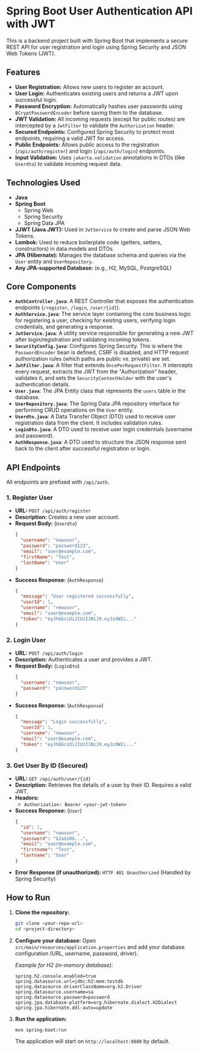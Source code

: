 # Spring Boot User Authentication API with JWT

This is a backend project built with Spring Boot that implements a secure REST API for user registration and login using Spring Security and JSON Web Tokens (JWT).

## Features

* **User Registration:** Allows new users to register an account.
* **User Login:** Authenticates existing users and returns a JWT upon successful login.
* **Password Encryption:** Automatically hashes user passwords using `BCryptPasswordEncoder` before saving them to the database.
* **JWT Validation:** All incoming requests (except for public routes) are intercepted by a `JwtFilter` to validate the `Authorization` header.
* **Secured Endpoints:** Configured Spring Security to protect most endpoints, requiring a valid JWT for access.
* **Public Endpoints:** Allows public access to the registration (`/api/auth/register`) and login (`/api/auth/login`) endpoints.
* **Input Validation:** Uses `jakarta.validation` annotations in DTOs (like `Userdto`) to validate incoming request data.

## Technologies Used

* **Java**
* **Spring Boot**
    * Spring Web
    * Spring Security
    * Spring Data JPA
* **JJWT (Java JWT):** Used in `JwtService` to create and parse JSON Web Tokens.
* **Lombok:** Used to reduce boilerplate code (getters, setters, constructors) in data models and DTOs.
* **JPA (Hibernate):** Manages the database schema and queries via the `User` entity and `UserRepository`.
* **Any JPA-supported Database:** (e.g., H2, MySQL, PostgreSQL)

## Core Components

* **`AuthController.java`**: A REST Controller that exposes the authentication endpoints (`/register`, `/login`, `/user/{id}`).
* **`AuthService.java`**: The service layer containing the core business logic for registering a user, checking for existing users, verifying login credentials, and generating a response.
* **`JwtService.java`**: A utility service responsible for generating a new JWT after login/registration and validating incoming tokens.
* **`SecurityConfig.java`**: Configures Spring Security. This is where the `PasswordEncoder` bean is defined, CSRF is disabled, and HTTP request authorization rules (which paths are public vs. private) are set.
* **`JwtFilter.java`**: A filter that extends `OncePerRequestFilter`. It intercepts every request, extracts the JWT from the "Authorization" header, validates it, and sets the `SecurityContextHolder` with the user's authentication details.
* **`User.java`**: The JPA Entity class that represents the `users` table in the database.
* **`UserRepository.java`**: The Spring Data JPA repository interface for performing CRUD operations on the `User` entity.
* **`Userdto.java`**: A Data Transfer Object (DTO) used to receive user registration data from the client. It includes validation rules.
* **`LoginDto.java`**: A DTO used to receive user login credentials (username and password).
* **`AuthResponse.java`**: A DTO used to structure the JSON response sent back to the client after successful registration or login.

## API Endpoints

All endpoints are prefixed with `/api/auth`.

### 1. Register User

* **URL:** `POST /api/auth/register`
* **Description:** Creates a new user account.
* **Request Body:** (`Userdto`)
    ```json
    {
      "username": "newuser",
      "password": "password123",
      "email": "user@example.com",
      "firstName": "Test",
      "lastName": "User"
    }
    ```
* **Success Response:** (`AuthResponse`)
    ```json
    {
      "message": "User registered successfully",
      "userId": 1,
      "username": "newuser",
      "email": "user@example.com",
      "token": "eyJhbGciOiJIUzI1NiJ9.eyJzdWIi..."
    }
    ```

### 2. Login User

* **URL:** `POST /api/auth/login`
* **Description:** Authenticates a user and provides a JWT.
* **Request Body:** (`LoginDto`)
    ```json
    {
      "username": "newuser",
      "password": "password123"
    }
    ```
* **Success Response:** (`AuthResponse`)
    ```json
    {
      "message": "Login successfully",
      "userId": 1,
      "username": "newuser",
      "email": "user@example.com",
      "token": "eyJhbGciOiJIUzI1NiJ9.eyJzdWIi..."
    }
    ```

### 3. Get User By ID (Secured)

* **URL:** `GET /api/auth/user/{id}`
* **Description:** Retrieves the details of a user by their ID. Requires a valid JWT.
* **Headers:**
    * `Authorization: Bearer <your-jwt-token>`
* **Success Response:** (`User`)
    ```json
    {
      "id": 1,
      "username": "newuser",
      "password": "$2a$10$...",
      "email": "user@example.com",
      "firstname": "Test",
      "lastname": "User"
    }
    ```
* **Error Response (if unauthorized):**
    `HTTP 401 Unauthorized` (Handled by Spring Security)

## How to Run

1.  **Clone the repository:**
    ```bash
    git clone <your-repo-url>
    cd <project-directory>
    ```

2.  **Configure your database:**
    Open `src/main/resources/application.properties` and add your database configuration (URL, username, password, driver).

    *Example for H2 (in-memory database):*
    ```properties
    spring.h2.console.enabled=true
    spring.datasource.url=jdbc:h2:mem:testdb
    spring.datasource.driverClassName=org.h2.Driver
    spring.datasource.username=sa
    spring.datasource.password=password
    spring.jpa.database-platform=org.hibernate.dialect.H2Dialect
    spring.jpa.hibernate.ddl-auto=update
    ```

3.  **Run the application:**
    ```bash
    mvn spring-boot:run
    ```
    The application will start on `http://localhost:8080` by default.
